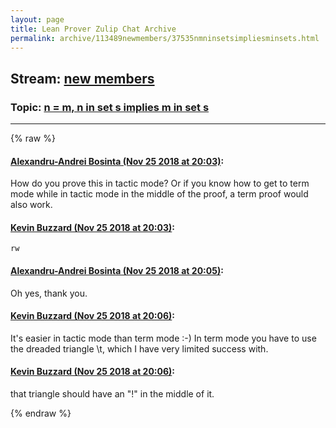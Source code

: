 ```yaml
---
layout: page
title: Lean Prover Zulip Chat Archive 
permalink: archive/113489newmembers/37535nmninsetsimpliesminsets.html
---
```


## Stream: [new members](index.html)
### Topic: [n = m, n in set s implies m in set s](37535nmninsetsimpliesminsets.html)

---


{% raw %}
#### [ Alexandru-Andrei Bosinta (Nov 25 2018 at 20:03)](https://leanprover.zulipchat.com/#narrow/stream/113489-new%20members/topic/n%20%3D%20m%2C%20n%20in%20set%20s%20implies%20m%20in%20set%20s/near/148328566):
How do you prove this in tactic mode? Or if you know how to get to term mode while in tactic mode in the middle of the proof, a term proof would also work.

#### [ Kevin Buzzard (Nov 25 2018 at 20:03)](https://leanprover.zulipchat.com/#narrow/stream/113489-new%20members/topic/n%20%3D%20m%2C%20n%20in%20set%20s%20implies%20m%20in%20set%20s/near/148328572):
`rw`

#### [ Alexandru-Andrei Bosinta (Nov 25 2018 at 20:05)](https://leanprover.zulipchat.com/#narrow/stream/113489-new%20members/topic/n%20%3D%20m%2C%20n%20in%20set%20s%20implies%20m%20in%20set%20s/near/148328640):
Oh yes, thank you.

#### [ Kevin Buzzard (Nov 25 2018 at 20:06)](https://leanprover.zulipchat.com/#narrow/stream/113489-new%20members/topic/n%20%3D%20m%2C%20n%20in%20set%20s%20implies%20m%20in%20set%20s/near/148328670):
It's easier in tactic mode than term mode :-) In term mode you have to use the dreaded triangle \t, which I have very limited success with.

#### [ Kevin Buzzard (Nov 25 2018 at 20:06)](https://leanprover.zulipchat.com/#narrow/stream/113489-new%20members/topic/n%20%3D%20m%2C%20n%20in%20set%20s%20implies%20m%20in%20set%20s/near/148328690):
that triangle should have an "!" in the middle of it.


{% endraw %}
